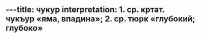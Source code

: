 ---title: чукур
interpretation: 1. ср. кртат. чукъур «яма, впадина»; 2. ср. тюрк «глубокий; глубоко»
---
